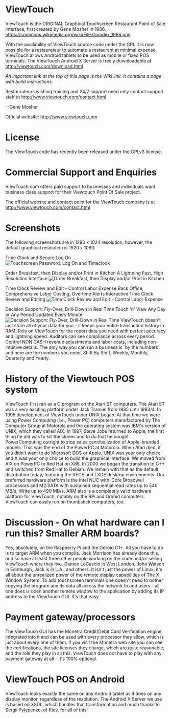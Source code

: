 ViewTouch
=========
ViewTouch is the ORIGINAL Graphical Touchscreen Restaurant Point of Sale Interface, first created by Gene Mosher in 1986. https://commons.wikimedia.org/wiki/File:Comdex_1986.png

With the availability of ViewTouch source code under the GPL it is now possible for a restaurateur to automate a restaurant at minimal expense. ViewTouch allows Android tablets to be used as mobile or fixed POS terminals. The ViewTouch Android X Server is freely downloadable at http://viewtouch.com/download.html

_An important link at the top of this page is the Wiki link. It contains a page with build instructions._

Restaurateurs wishing training and 24/7 support need only contact support staff at http://www.viewtouch.com/contact.html

--Gene Mosher

Official website: http://www.viewtouch.com

License
=========

The ViewTouch code has recently been released under the GPLv3 license.

Commercial Support and Enquiries
=========
ViewTouch.com offers paid support to businesses and individuals want business class support for their Viewtouch Point Of Sale project. 

The official website and contact point for the ViewTouch company is at http://www.viewtouch.com/contact.html

Screenshots
=========
The following screenshots are in 1280 x 1024 resolution, however, the default graphical resolution is 1920 x 1080.

Time Clock and Secure Log On
![Touchscreen Password, Log On and Timeclock](http://www.viewtouch.com/vtscrn1.png)

Order Breakfast, then Display and/or Print in Kitchen
A Lightning Fast, High Resolution Interface
![Order Breakfast, then Display and/or Print in Kitchen](http://www.viewtouch.com/vtscrn6.png)

Time Clock Review and Edit - Control Labor Expense 
Back Office, Comprehensive Labor Costing, Overtime Alerts
Interactive Time Clock Review and Editing
![Time Clock Review and Edit - Control Labor Expense ](http://www.viewtouch.com/vtscrn3.png)

Decision Support: Fly-Over, Drill-Down in Real Time
Touch 'n' View Any Day or Any Period Updated Every Minute
![Decision Support: Fly-Over, Drill-Down in Real Time](http://www.viewtouch.com/vtscrn5.png)
ViewTouch doesn't just store all of your data for you - it keeps your entire transaction history in RAM. Rely on ViewTouch for the report data you need with perfect accuracy and lightning speed. Auditors can see compliance across every period. Control NON CASH revenue adjustments and labor costs, including non-intuitive details. The only way you can run a business is `by the numbers' and here are the numbers you need, Shift By Shift, Weekly, Monthly, Quarterly and Yearly.

History of the Viewtouch POS system
=========
ViewTouch first ran as a C program on the Atari ST computers. The Atari ST was a very exciting platform under Jack Tramiel from 1985 until 1993/4. In 1995 development of ViewTouch under UNIX began. At that time we were using Power Computing (i.e., Power PC) computers manufactured by The Computer Group at Motorola and the operating system was IBM's version of UNIX, which they called AIX.
In 1997, Steve Jobs returned to Apple, the first thing he did was to kill the clones and to do that he bought PowerComputing outright to stop sales cannibalization of Apple-branded models. That was the end of the PowerPC at Motorola.
When Atari died, if you didn't want to do Microsoft DOS or Apple, UNIX was your only choice, and X was your only choice to build the graphical interface. 
We moved from AIX on PowerPC to Red Hat on X86. In 2000 we began the transition to C++ and switched from Red Hat to Debian.  We remain with that as the default distribution today, featuring the XFCE and LXDE desktop environments.
Our preferred hardware platform is the Intel NUC with iCore Broadwell processors and M2.SATA with sustained sequential read rates up to 540 MB/s, Write up to 490 MB/s.  ARM also is a completely valid hardware platform for ViewTouch, notably on the RPi and Odroid computers. ViewTouch can easily run on thumbstick computers, too.

Discussion - On what hardware can I run this? Smaller ARM boards?
=========
Yes, absolutely, on the Raspberry Pi and the Odroid C1+. All you have to do is to target ARM when you compile. Jack Morrison has already done this, and so have at least three other people working on the code and/or selling ViewTouch where they live. Damon LoCascio in West London, John Watson in Edinburgh, Jack is in L.A., and others.
It isn't just the power of Linux; it's all about the unrealized power of the remote display capabilities of The X Window System. To add touchscreen terminals one doesn't need to bother copying the program and its data all across the network to add users - all one does is open another remote window to the application by adding its IP address to the ViewTouch GUI. It's that easy.

Payment gateway/processors
=========
The ViewTouch GUI has the Monetra Credit/Debit Card Verification engine integrated into it and can be used with every processor they allow, which is just about every one of them. If you visit the Monetra web site you can see the certifications, the site licenses they charge, which are quite reasonable, and the role they play in all this. ViewTouch does not have to play with any payment gateway at all - it's 100% optional.


ViewTouch POS on Android
=========

ViewTouch looks exactly the same on any Android tablet as it does on any display monitor, regardless of the resolution. The Android X Server we use is based on XSDL, which handles that transformation and much thanks to Sergii Pylypenko, of Kiev, for all of this!



